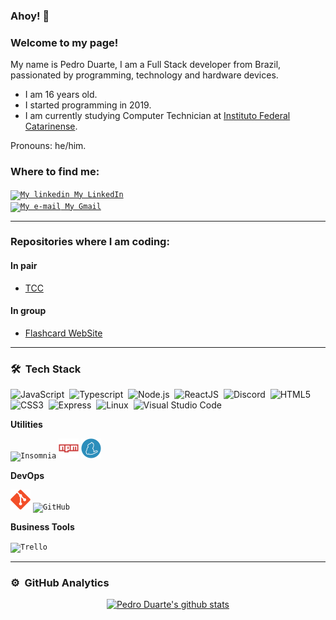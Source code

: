 ### Ahoy! 👋

### Welcome to my page!

<p>  
My name is Pedro Duarte, I am a Full Stack developer from Brazil, passionated by programming, technology and hardware devices.
    
- I am 16 years old.    
- I started programming in 2019.    
- I am currently studying Computer Technician at <a href="http://sombrio.ifc.edu.br/" title="Institutional Website">Instituto Federal Catarinense</a>.
  
Pronouns: he/him.
</p>


### Where to find me:

<a href="https://www.linkedin.com/in/pedro-duarte-5b5356214/">
  <code><img alt="My linkedin" width="28" src="https://www.flaticon.com/svg/static/icons/svg/1383/1383262.svg" /> My LinkedIn</code>
</a>
<br />
<a href="https://mail.google.com/mail/ca/u/0/?view=cm&fs=1&tf=1&source=mailto&su=Contato&to=pe.of.duarte@gmail.com">
  <code><img alt="My e-mail" width="32" src="https://www.flaticon.com/svg/static/icons/svg/324/324123.svg" /> My Gmail</code>
</a>

---

### Repositories where I am coding:

#### In pair
- [TCC](https://github.com/AlexandreXYZ/CGE)

#### In group
- [Flashcard WebSite](https://github.com/Studio-024/projeto01)

---

### 🛠 &nbsp;Tech Stack

![JavaScript](https://img.shields.io/badge/-JavaScript-FEAE32?style=flat-square&logoColor=fff&logo=javascript)&nbsp;
![Typescript](https://img.shields.io/badge/-Typescript-3178C6?style=flat-square&logoColor=fff&logo=typescript)&nbsp;
![Node.js](https://img.shields.io/badge/-Node.js-5B9856?style=flat-square&logoColor=fff&logo=node.js)&nbsp;
![ReactJS](https://img.shields.io/badge/-ReactJS-18BCEE?style=flat-square&logoColor=fff&logo=react)&nbsp;
![Discord](https://img.shields.io/badge/-Discord-7289DA?style=flat-square&logo=discord&logoColor=ffffff)&nbsp;
![HTML5](https://img.shields.io/badge/-HTML5-333333?style=flat-square&logo=HTML5)&nbsp;
![CSS3](https://img.shields.io/badge/-CSS3-333333?style=flat-square&logo=CSS3&logoColor=1572B6)&nbsp;
![Express](https://img.shields.io/badge/-Express-333333?style=flat-square&logoColor=fff&logo=Express)&nbsp;
![Linux](https://img.shields.io/badge/-Linux-ffffff?style=flat-square&logoColor=000&logo=Linux)&nbsp;
![Visual Studio Code](https://img.shields.io/badge/-Visual%20Studio%20Code-333333?style=flat-square&logo=visual-studio-code&logoColor=007ACC)&nbsp;

**Utilities**

<code><img height="32" title="Insomnia" src="https://dashboard.snapcraft.io/site_media/appmedia/2018/04/twitter-card-icon.png" alt="Insomnia"/></code>
<code><img height="32" title="NPM" src="https://raw.githubusercontent.com/devicons/devicon/master/icons/npm/npm-original-wordmark.svg" alt="NPM"/></code>
<code><img height="32" title="Yarn" src="https://raw.githubusercontent.com/devicons/devicon/master/icons/yarn/yarn-original.svg" alt="Yarn"/></code>

**DevOps**

<code><img height="32" title="Git" src="https://raw.githubusercontent.com/devicons/devicon/master/icons/git/git-original.svg" alt="Git"/></code>
<code><img height="32" title="GitHub" src="https://cdn3.iconfinder.com/data/icons/inficons/512/github.png" alt="GitHub"/></code>

**Business Tools**

<code><img height="32" title="Trello" src="https://cdn.iconscout.com/icon/free/png-512/trello-6-569395.png" alt="Trello"/></code>

---

### ⚙️ &nbsp;GitHub Analytics

<div align="center">
  
[![Pedro Duarte's github stats](https://github-readme-stats.vercel.app/api?username=k1vz&show_icons=true&theme=radical&count_private=false)](https://github.com/anuraghazra/github-readme-stats)
